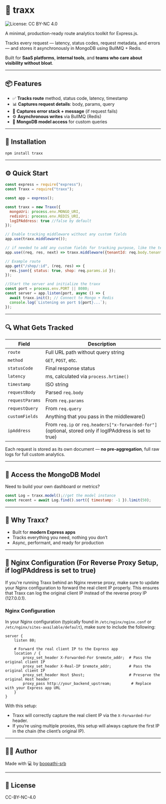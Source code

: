 # 🚀 traxx

![License: CC BY-NC 4.0](https://img.shields.io/badge/License-CC%20BY--NC%204.0-lightgrey.svg)

A minimal, production-ready route analytics toolkit for Express.js.


Tracks every request — latency, status codes, request metadata, and errors — and stores it asynchronously in MongoDB using BullMQ + Redis.

Built for **SaaS platforms**, **internal tools**, and **teams who care about visibility without bloat**.

---

## 📦 Features

- ✅ **Tracks route** method, status code, latency, timestamp
- 📊 **Captures request details**: body, params, query
- 🧵 **Captures error stack + message** (if request fails)
- ⚙️ **Asynchronous writes** via BullMQ (Redis)
- 🧱 **MongoDB model access** for custom queries

---

## 🧪 Installation

```bash
npm install traxx
```

---

## ⚙️ Quick Start

```js
const express = require("express");
const Traxx = require("traxx");

const app = express();

const traxx = new Traxx({
  mongoUri: process.env.MONGO_URI,
  redisUri: process.env.REDIS_URI,
  logIPAddress: true //false by default
});

// Enable tracking middleware without any custom fields
app.use(traxx.middleware());

// if needed to add any custom fields for tracking purpose, like the tenantId
app.use((req, res, next) => traxx.middleware({tenantId: req.body.tenantId})(req, res, next))

// Example route
app.get("/shop/:id", (req, res) => {
  res.json({ status: true, shop: req.params.id });
});

//Start the server and initialize the traxx
const port = process.env.PORT || 8080;
const server = app.listen(port, async () => {
  await traxx.init(); // Connect to Mongo + Redis
  console.log(`Listening on port ${port}...`);
});

```

---

## 🔍 What Gets Tracked

| Field           | Description                            |
|----------------|----------------------------------------|
| `route`         | Full URL path without query string     |
| `method`        | `GET`, `POST`, etc.                    |
| `statusCode`    | Final response status                  |
| `latency`       | ms, calculated via `process.hrtime()`  |
| `timestamp`     | ISO string                             |
| `requestBody`   | Parsed `req.body`                      |
| `requestParams` | From `req.params`                      |
| `requestQuery`  | From `req.query`                       |
| `customFields`  | Anything that you pass in the middleware()                      |
| `ipAddress`     | From `req.ip` or `req.headers["x-forwarded-for"]`  (optional, stored only if logIPAddress is set to true)                    |

Each request is stored as its own document — **no pre-aggregation**, full raw logs for full custom analytics.

---

## 🧱 Access the MongoDB Model

Need to build your own dashboard or metrics?

```js
const Log = traxx.model();//get the model instance
const recent = await Log.find().sort({ timestamp: -1 }).limit(50);
```

---

## 🧠 Why Traxx?

- Built for **modern Express apps**
- Tracks everything you need, nothing you don’t
- Async, performant, and ready for production

---

## 🚀 Nginx Configuration (For Reverse Proxy Setup, if logIPAddress is set to true)

If you're running Traxx behind an Nginx reverse proxy, make sure to update your Nginx configuration to forward the real client IP properly. This ensures that Traxx can log the original client IP instead of the reverse proxy IP (127.0.0.1).

### Nginx Configuration

In your Nginx configuration (typically found in `/etc/nginx/nginx.conf` or `/etc/nginx/sites-available/default`), make sure to include the following:

```nginx
server {
    listen 80;

    # Forward the real client IP to the Express app
    location / {
        proxy_set_header X-Forwarded-For $remote_addr;  # Pass the original client IP
        proxy_set_header X-Real-IP $remote_addr;        # Pass the original client IP
        proxy_set_header Host $host;                    # Preserve the original Host header
        proxy_pass http://your_backend_upstream;         # Replace with your Express app URL
    }
}
```

With this setup:

- Traxx will correctly capture the real client IP via the `X-Forwarded-For` header.
- If you’re using multiple proxies, this setup will always capture the first IP in the chain (the client’s original IP).

---

## 👨‍💻 Author

Made with 💻 by [boopathi-srb](https://github.com/boopathi-srb)

---

## 📄 License

CC-BY-NC-4.0

